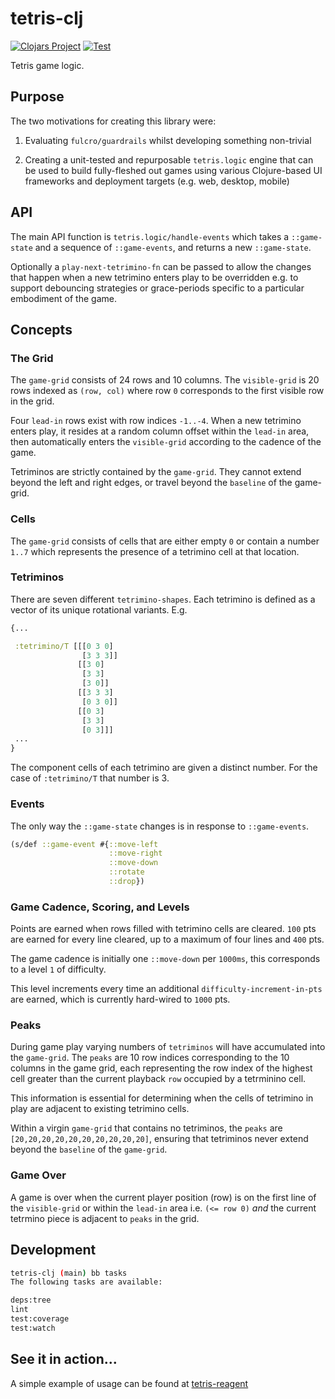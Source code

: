 # tetris-clj

[![Clojars Project](https://img.shields.io/clojars/v/org.clojars.codeasone/tetris-clj.svg)](https://clojars.org/org.clojars.codeasone/tetris-clj) [![Test](https://github.com/codeasone/tetris-clj/actions/workflows/pipeline.yml/badge.svg?branch=main)](https://github.com/codeasone/tetris-clj/actions/workflows/pipeline.yml)

Tetris game logic.

## Purpose

The two motivations for creating this library were:

1. Evaluating `fulcro/guardrails` whilst developing something non-trivial

2. Creating a unit-tested and repurposable `tetris.logic` engine that can be used to build fully-fleshed out games using various Clojure-based UI frameworks and deployment targets (e.g. web, desktop, mobile)

## API

The main API function is `tetris.logic/handle-events` which takes a `::game-state` and a sequence of `::game-events`, and returns a new `::game-state`.

Optionally a `play-next-tetrimino-fn` can be passed to allow the changes that happen when a new tetrimino enters play to be overridden e.g. to support debouncing strategies or grace-periods specific to a particular embodiment of the game.

## Concepts

### The Grid

The `game-grid` consists of 24 rows and 10 columns. The `visible-grid` is 20 rows indexed as `(row, col)` where row `0` corresponds to the first visible row in the grid.

Four `lead-in` rows exist with row indices `-1..-4`. When a new tetrimino enters play, it resides at a random column offset within the `lead-in` area, then automatically enters the `visible-grid` according to the cadence of the game.

Tetriminos are strictly contained by the `game-grid`. They cannot extend beyond the left and right edges, or travel beyond the `baseline` of the game-grid.

### Cells

The `game-grid` consists of cells that are either empty `0` or contain a number `1..7` which represents the presence of a tetrimino cell at that location.

### Tetriminos

There are seven different `tetrimino-shapes`. Each tetrimino is defined as a vector of its unique rotational variants. E.g.

```clojure
{...

 :tetrimino/T [[[0 3 0]
                [3 3 3]]
               [[3 0]
                [3 3]
                [3 0]]
               [[3 3 3]
                [0 3 0]]
               [[0 3]
                [3 3]
                [0 3]]]
 ...
}
```

The component cells of each tetrimino are given a distinct number. For the case of `:tetrimino/T` that number is 3.

### Events

The only way the `::game-state` changes is in response to `::game-events`.

```clojure
(s/def ::game-event #{::move-left
                      ::move-right
                      ::move-down
                      ::rotate
                      ::drop})
```

### Game Cadence, Scoring, and Levels

Points are earned when rows filled with tetrimino cells are cleared. `100` pts are earned for every line cleared, up to a maximum of four lines and `400` pts.

The game cadence is initially one `::move-down` per `1000ms`, this corresponds to a level `1` of difficulty.

This level increments every time an additional `difficulty-increment-in-pts` are earned, which is currently hard-wired to `1000` pts.

### Peaks

During game play varying numbers of `tetriminos` will have accumulated into the `game-grid`. The `peaks` are 10 row indices corresponding to the 10 columns in the game grid, each representing the row index of the highest cell greater than the current playback `row` occupied by a tetrminino cell.

This information is essential for determining when the cells of tetrimino in play are adjacent to existing tetrimino cells.

Within a virgin `game-grid` that contains no tetriminos, the `peaks` are `[20,20,20,20,20,20,20,20,20,20]`, ensuring that tetriminos never extend beyond the `baseline` of the `game-grid`.

### Game Over

A game is over when the current player position (row) is on the first line of the `visible-grid` or within the `lead-in` area i.e. `(<= row 0)` *and* the current tetrmino piece is adjacent to `peaks` in the grid.

## Development

```sh
tetris-clj (main) bb tasks
The following tasks are available:

deps:tree
lint
test:coverage
test:watch
```

## See it in action...

A simple example of usage can be found at [tetris-reagent](https://github.com/codeasone/tetris-reagent)
